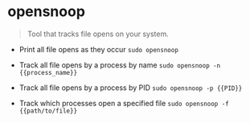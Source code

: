# opensnoop
> Tool that tracks file opens on your system.

- Print all file opens as they occur
`sudo opensnoop`

- Track all file opens by a process by name
`sudo opensnoop -n {{process_name}}`

- Track all file opens by a process by PID
`sudo opensnoop -p {{PID}}`

- Track which processes open a specified file
`sudo opensnoop -f {{path/to/file}}`
